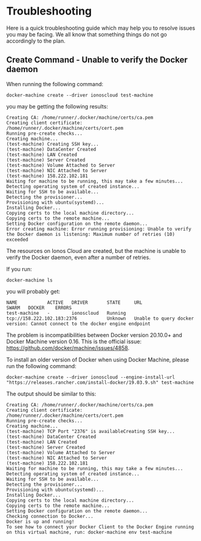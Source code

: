# Troubleshooting

Here is a quick troubleshooting guide which may help you to resolve issues you may be facing. We all know that something things do not go accordingly to the plan. 

## Create Command - Unable to verify the Docker daemon

When running the following command:

```text
docker-machine create --driver ionoscloud test-machine
```

you may be getting the following results:

```text
Creating CA: /home/runner/.docker/machine/certs/ca.pem
Creating client certificate: /home/runner/.docker/machine/certs/cert.pem
Running pre-create checks...
Creating machine...
(test-machine) Creating SSH key...
(test-machine) DataCenter Created
(test-machine) LAN Created
(test-machine) Server Created
(test-machine) Volume Attached to Server
(test-machine) NIC Attached to Server
(test-machine) 158.222.102.181
Waiting for machine to be running, this may take a few minutes...
Detecting operating system of created instance...
Waiting for SSH to be available...
Detecting the provisioner...
Provisioning with ubuntu(systemd)...
Installing Docker...
Copying certs to the local machine directory...
Copying certs to the remote machine...
Setting Docker configuration on the remote daemon...
Error creating machine: Error running provisioning: Unable to verify the Docker daemon is listening: Maximum number of retries (10) exceeded
```

The resources on Ionos Cloud are created, but the machine is unable to verify the Docker daemon, even after a number of retries.

If you run: 

```text
docker-machine ls
```

you will probably get:

```text
NAME           ACTIVE   DRIVER       STATE     URL                          SWARM   DOCKER    ERRORS
test-machine   -        ionoscloud   Running   tcp://158.222.102.183:2376           Unknown   Unable to query docker version: Cannot connect to the docker engine endpoint
```

The problem is incompatibilities between Docker version 20.10.0+ and Docker Machine version 0.16. This is the official issue: https://github.com/docker/machine/issues/4858.

To install an older version of Docker when using Docker Machine, please run the following command: 

```text
docker-machine create --driver ionoscloud --engine-install-url "https://releases.rancher.com/install-docker/19.03.9.sh" test-machine
```

The output should be similar to this:

```text
Creating CA: /home/runner/.docker/machine/certs/ca.pem
Creating client certificate: /home/runner/.docker/machine/certs/cert.pem
Running pre-create checks...
Creating machine...
(test-machine) TCP Port "2376" is availableCreating SSH key...
(test-machine) DataCenter Created
(test-machine) LAN Created
(test-machine) Server Created
(test-machine) Volume Attached to Server
(test-machine) NIC Attached to Server
(test-machine) 158.222.102.181
Waiting for machine to be running, this may take a few minutes...
Detecting operating system of created instance...
Waiting for SSH to be available...
Detecting the provisioner...
Provisioning with ubuntu(systemd)...
Installing Docker...
Copying certs to the local machine directory...
Copying certs to the remote machine...
Setting Docker configuration on the remote daemon...
Checking connection to Docker...
Docker is up and running!
To see how to connect your Docker Client to the Docker Engine running on this virtual machine, run: docker-machine env test-machine
```

